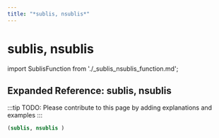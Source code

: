 ```yaml
---
title: "*sublis, nsublis*"
---
```


# sublis, nsublis

import SublisFunction from './_sublis_nsublis_function.md';

<SublisFunction />

## Expanded Reference: sublis, nsublis

:::tip
TODO: Please contribute to this page by adding explanations and examples
:::

```lisp
(sublis, nsublis )
```
